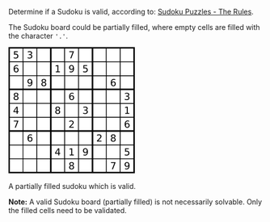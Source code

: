Determine if a Sudoku is valid, according to: [Sudoku Puzzles - The Rules](http://sudoku.com.au/TheRules.aspx).

The Sudoku board could be partially filled, where empty cells are filled with the character `'.'`.

![Sudoku](https://github.com/winhows5/Leetcode-Answers/blob/master/0036.%20Valid%20Sudoku/250px-Sudoku.png)

A partially filled sudoku which is valid.

**Note:**
A valid Sudoku board (partially filled) is not necessarily solvable. Only the filled cells need to be validated.
